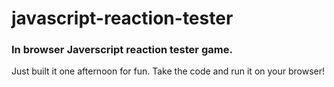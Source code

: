 # javascript-reaction-tester
### In browser Javerscript reaction tester game.
Just built it one afternoon for fun. Take the code and run it on your browser!
